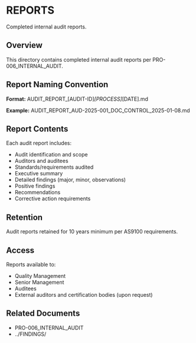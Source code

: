 # REPORTS

Completed internal audit reports.

## Overview

This directory contains completed internal audit reports per PRO-006_INTERNAL_AUDIT.

## Report Naming Convention

**Format:** AUDIT_REPORT_[AUDIT-ID]_[PROCESS]_[DATE].md

**Example:** AUDIT_REPORT_AUD-2025-001_DOC_CONTROL_2025-01-08.md

## Report Contents

Each audit report includes:
- Audit identification and scope
- Auditors and auditees
- Standards/requirements audited
- Executive summary
- Detailed findings (major, minor, observations)
- Positive findings
- Recommendations
- Corrective action requirements

## Retention

Audit reports retained for 10 years minimum per AS9100 requirements.

## Access

Reports available to:
- Quality Management
- Senior Management
- Auditees
- External auditors and certification bodies (upon request)

## Related Documents

- PRO-006_INTERNAL_AUDIT
- ../FINDINGS/
